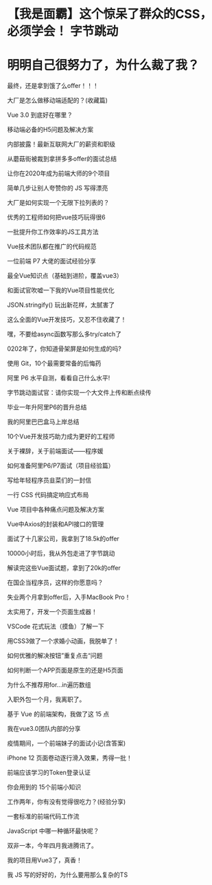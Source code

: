 # 【我是面霸】这个惊呆了群众的CSS，必须学会！  字节跳动
# 明明自己很努力了，为什么裁了我？


最终，还是拿到饿了么offer！！！

大厂是怎么做移动端适配的？(收藏篇)

Vue 3.0 到底好在哪里？

移动端必备的H5问题及解决方案

内部披露！最新互联网大厂的薪资和职级

从蘑菇街被裁到拿拼多多offer的面试总结


让你在2020年成为前端大师的9个项目


简单几步让别人夸赞你的 JS 写得漂亮


大厂是如何实现一个无限下拉列表的？



优秀的工程师如何把vue技巧玩得很6


一批提升你工作效率的JS工具方法


Vue技术团队都在推广的代码规范


一位前端 P7 大佬的面试经验分享


最全Vue知识点（基础到进阶，覆盖vue3）


和面试官吹嘘一下我的Vue项目性能优化


JSON.stringify() 玩出新花样，太腻害了

这么全面的Vue开发技巧，又忍不住收藏了！


嘿，不要给async函数写那么多try/catch了



0202年了，你知道骨架屏是如何生成的吗?


使用 Git，10个最需要常备的后悔药


阿里 P6 水平自测，看看自己什么水平!


字节跳动面试官：请你实现一个大文件上传和断点续传


毕业一年升阿里P6的晋升总结


我的阿里巴巴盒马上岸总结


10个Vue开发技巧助力成为更好的工程师 


关于裸辞，关于前端面试——程序媛


如何准备阿里P6/P7面试（项目经验篇）

写给年轻程序员韭菜们的一封信


一行 CSS 代码搞定响应式布局


Vue 项目中各种痛点问题及解决方案


Vue中Axios的封装和API接口的管理

面试了十几家公司，我拿到了18.5k的offer



10000小时后，我从外包走进了字节跳动


解读完这些Vue面试题，拿到了20k的offer


在国企当程序员，这样的你愿意吗？


失业两个月拿到offer后，入手MacBook Pro！


太实用了，开发一个页面生成器！


VSCode 花式玩法（摸鱼）了解一下

用CSS3做了一个求婚小动画，我脱单了！


如何优雅的解决按钮”重复点击“问题


如何判断一个APP页面是原生的还是H5页面


为什么不推荐用for...in遍历数组


入职外包一个月，我离职了。

基于 Vue 的前端架构，我做了这 15 点


我在vue3.0团队内部的分享

疫情期间，一个前端妹子的面试小记(含答案)


iPhone 12 页面卷动逐行滑入效果，秀得一批！


前端应该学习的Token登录认证

你会用到的 15个前端小知识


工作两年，你有没有觉得很吃力？(经验分享)


一套标准的前端代码工作流


JavaScript 中哪一种循环最快呢？

双非一本，今年四月我进腾讯了。

我的项目用Vue3了，真香！

我 JS 写的好好的，为什么要用那么复杂的TS